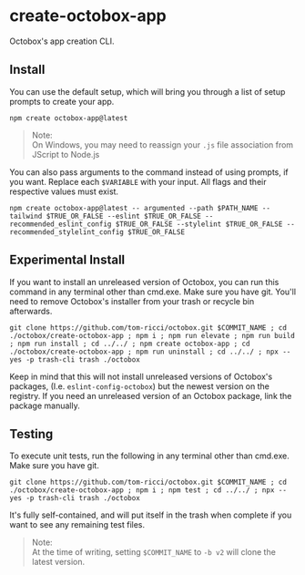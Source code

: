 # create-octobox-app
Octobox's app creation CLI.
## Install
You can use the default setup, which will bring you through a list of setup prompts to create your app.
```shell
npm create octobox-app@latest
```
> Note:\
> On Windows, you may need to reassign your `.js` file association from JScript to Node.js

You can also pass arguments to the command instead of using prompts, if you want. Replace each `$VARIABLE` with your input. All flags and their respective values must exist.
```shell
npm create octobox-app@latest -- argumented --path $PATH_NAME --tailwind $TRUE_OR_FALSE --eslint $TRUE_OR_FALSE --recommended_eslint_config $TRUE_OR_FALSE --stylelint $TRUE_OR_FALSE --recommended_stylelint_config $TRUE_OR_FALSE
```

## Experimental Install
If you want to install an unreleased version of Octobox, you can run this command in any terminal other than cmd.exe. Make sure you have git. You'll need to remove Octobox's installer from your trash or recycle bin afterwards.
```shell
git clone https://github.com/tom-ricci/octobox.git $COMMIT_NAME ; cd ./octobox/create-octobox-app ; npm i ; npm run elevate ; npm run build ; npm run install ; cd ../../ ; npm create octobox-app ; cd ./octobox/create-octobox-app ; npm run uninstall ; cd ../../ ; npx --yes -p trash-cli trash ./octobox
```
Keep in mind that this will not install unreleased versions of Octobox's packages, (I.e. `eslint-config-octobox`) but the newest version on the registry. If you need an unreleased version of an Octobox package, link the package manually.

## Testing
To execute unit tests, run the following in any terminal other than cmd.exe. Make sure you have git.
```shell
git clone https://github.com/tom-ricci/octobox.git $COMMIT_NAME ; cd ./octobox/create-octobox-app ; npm i ; npm test ; cd ../../ ; npx --yes -p trash-cli trash ./octobox
```
It's fully self-contained, and will put itself in the trash when complete if you want to see any remaining test files.

> Note:\
> At the time of writing, setting `$COMMIT_NAME` to `-b v2` will clone the latest version.

